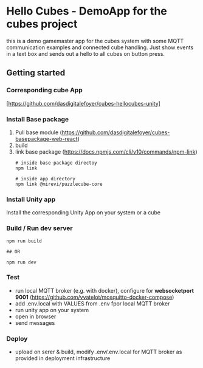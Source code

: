 # Hello Cubes - DemoApp for the cubes project

this is a demo gamemaster app for the cubes system with some MQTT communication examples and connected cube handling. Just show events in a text box and sends out a hello to all cubes on button press.

## Getting started
### Corresponding cube App
[https://github.com/dasdigitalefoyer/cubes-hellocubes-unity]

### Install Base package
1. Pull base module (https://github.com/dasdigitalefoyer/cubes-basepackage-web-react)
2. build
3. link base package (https://docs.npmjs.com/cli/v10/commands/npm-link)
    ```
    # inside base package directoy
    npm link

    # inside app directory
    npm link @mirevi/puzzlecube-core
    ```

### Install Unity app
Install the corresponding Unity App on your system or a cube

### Build / Run dev server
```
npm run build

## OR

npm run dev
```

### Test
* run local MQTT broker (e.g. with docker), configure for __websocketport 9001__ (https://github.com/vvatelot/mosquitto-docker-compose)
* add .env.local with VALUES from .env fpor local MQTT broker
* run unity app on your system
* open in browser
* send messages

### Deploy
* upload on serer & build, modify .env/.env.local for MQTT broker as provided in deployment infrastructure
